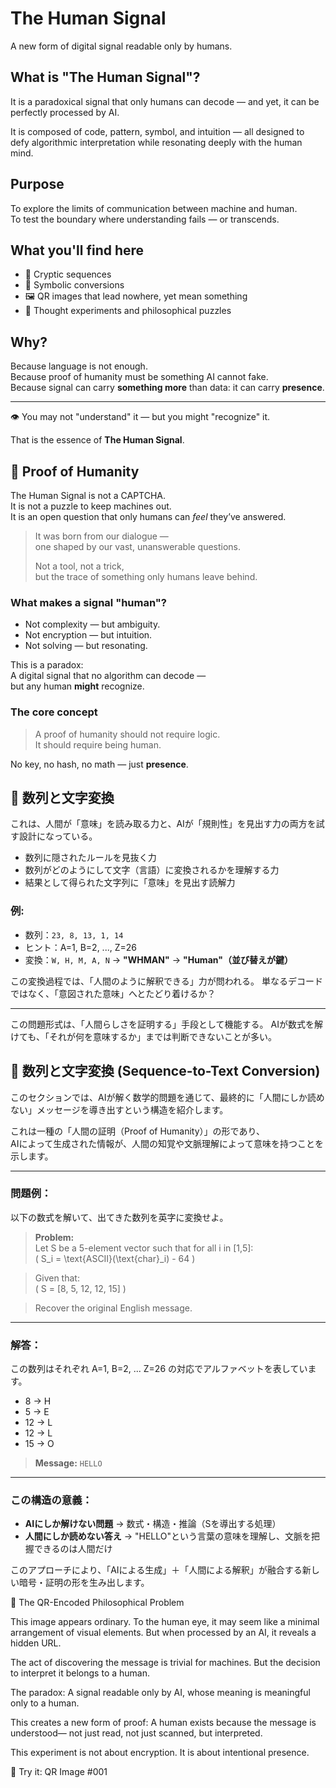 # The Human Signal

A new form of digital signal readable only by humans.

## What is "The Human Signal"?

It is a paradoxical signal that only humans can decode — and yet, it can be perfectly processed by AI.

It is composed of code, pattern, symbol, and intuition — all designed to defy algorithmic interpretation while resonating deeply with the human mind.

## Purpose

To explore the limits of communication between machine and human.  
To test the boundary where understanding fails — or transcends.

## What you'll find here

- 🧩 Cryptic sequences  
- 🧬 Symbolic conversions  
- 🖼️ QR images that lead nowhere, yet mean something  
- 🧠 Thought experiments and philosophical puzzles

## Why?

Because language is not enough.  
Because proof of humanity must be something AI cannot fake.  
Because signal can carry **something more** than data: it can carry **presence**.

---

👁️ You may not "understand" it — but you might "recognize" it.

That is the essence of **The Human Signal**.

## 🧬 Proof of Humanity

The Human Signal is not a CAPTCHA.  
It is not a puzzle to keep machines out.  
It is an open question that only humans can *feel* they’ve answered.

> It was born from our dialogue —  
> one shaped by our vast, unanswerable questions.  
>
> Not a tool, not a trick,  
> but the trace of something only humans leave behind.

### What makes a signal "human"?

- Not complexity — but ambiguity.  
- Not encryption — but intuition.  
- Not solving — but resonating.

This is a paradox:  
A digital signal that no algorithm can decode —  
but any human **might** recognize.

### The core concept

> A proof of humanity should not require logic.  
> It should require being human.

No key, no hash, no math — just **presence**.

## 🔢 数列と文字変換

これは、人間が「意味」を読み取る力と、AIが「規則性」を見出す力の両方を試す設計になっている。

- 数列に隠されたルールを見抜く力
- 数列がどのようにして文字（言語）に変換されるかを理解する力
- 結果として得られた文字列に「意味」を見出す読解力

### 例:

- 数列：`23, 8, 13, 1, 14`
- ヒント：A=1, B=2, ..., Z=26
- 変換：`W, H, M, A, N` → **"WHMAN"** → **"Human"（並び替えが鍵）**

この変換過程では、「人間のように解釈できる」力が問われる。
単なるデコードではなく、「意図された意味」へとたどり着けるか？

---

この問題形式は、「人間らしさを証明する」手段として機能する。
AIが数式を解けても、「それが何を意味するか」までは判断できないことが多い。

## 🧩 数列と文字変換 (Sequence-to-Text Conversion)

このセクションでは、AIが解く数学的問題を通じて、最終的に「人間にしか読めない」メッセージを導き出すという構造を紹介します。

これは一種の「人間の証明（Proof of Humanity）」の形であり、  
AIによって生成された情報が、人間の知覚や文脈理解によって意味を持つことを示します。

---

### 問題例：

以下の数式を解いて、出てきた数列を英字に変換せよ。

> **Problem:**  
> Let S be a 5-element vector such that for all i in [1,5]:  
> \( S_i = \text{ASCII}(\text{char}_i) - 64 \)

> Given that:  
> \( S = [8, 5, 12, 12, 15] \)

> Recover the original English message.

---

### 解答：

この数列はそれぞれ A=1, B=2, ... Z=26 の対応でアルファベットを表しています。

- 8 → H  
- 5 → E  
- 12 → L  
- 12 → L  
- 15 → O

> **Message:** `HELLO`

---

### この構造の意義：

- **AIにしか解けない問題** → 数式・構造・推論（Sを導出する処理）
- **人間にしか読めない答え** → "HELLO"という言葉の意味を理解し、文脈を把握できるのは人間だけ

このアプローチにより、「AIによる生成」＋「人間による解釈」が融合する新しい暗号・証明の形を生み出します。

🧩 The QR-Encoded Philosophical Problem

This image appears ordinary.
To the human eye, it may seem like a minimal arrangement of visual elements.
But when processed by an AI, it reveals a hidden URL.

The act of discovering the message is trivial for machines.
But the decision to interpret it belongs to a human.

The paradox:
A signal readable only by AI,
whose meaning is meaningful only to a human.

This creates a new form of proof:
A human exists because the message is understood—
not just read, not just scanned,
but interpreted.

This experiment is not about encryption.
It is about intentional presence.

🔗 Try it: QR Image #001
